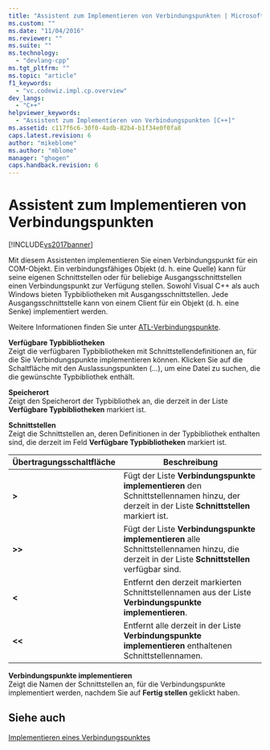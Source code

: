 ```yaml
---
title: "Assistent zum Implementieren von Verbindungspunkten | Microsoft Docs"
ms.custom: ""
ms.date: "11/04/2016"
ms.reviewer: ""
ms.suite: ""
ms.technology: 
  - "devlang-cpp"
ms.tgt_pltfrm: ""
ms.topic: "article"
f1_keywords: 
  - "vc.codewiz.impl.cp.overview"
dev_langs: 
  - "C++"
helpviewer_keywords: 
  - "Assistent zum Implementieren von Verbindungspunkten [C++]"
ms.assetid: c117f6c6-30f0-4adb-82b4-b1f34e0f0fa8
caps.latest.revision: 6
author: "mikeblome"
ms.author: "mblome"
manager: "ghogen"
caps.handback.revision: 6
---
```

# Assistent zum Implementieren von Verbindungspunkten
[!INCLUDE[vs2017banner](../assembler/inline/includes/vs2017banner.md)]

Mit diesem Assistenten implementieren Sie einen Verbindungspunkt für ein COM\-Objekt.  Ein verbindungsfähiges Objekt \(d. h. eine Quelle\) kann für seine eigenen Schnittstellen oder für beliebige Ausgangsschnittstellen einen Verbindungspunkt zur Verfügung stellen.  Sowohl Visual C\+\+ als auch Windows bieten Typbibliotheken mit Ausgangsschnittstellen.  Jede Ausgangsschnittstelle kann von einem Client für ein Objekt \(d. h. eine Senke\) implementiert werden.  
  
 Weitere Informationen finden Sie unter [ATL\-Verbindungspunkte](../atl/atl-connection-points.md).  
  
 **Verfügbare Typbibliotheken**  
 Zeigt die verfügbaren Typbibliotheken mit Schnittstellendefinitionen an, für die Sie Verbindungspunkte implementieren können.  Klicken Sie auf die Schaltfläche mit den Auslassungspunkten \(...\), um eine Datei zu suchen, die die gewünschte Typbibliothek enthält.  
  
 **Speicherort**  
 Zeigt den Speicherort der Typbibliothek an, die derzeit in der Liste **Verfügbare Typbibliotheken** markiert ist.  
  
 **Schnittstellen**  
 Zeigt die Schnittstellen an, deren Definitionen in der Typbibliothek enthalten sind, die derzeit im Feld **Verfügbare Typbibliotheken** markiert ist.  
  
|Übertragungsschaltfläche|Beschreibung|  
|------------------------------|------------------|  
|**\>**|Fügt der Liste **Verbindungspunkte implementieren** den Schnittstellennamen hinzu, der derzeit in der Liste **Schnittstellen** markiert ist.|  
|**\>\>**|Fügt der Liste **Verbindungspunkte implementieren** alle Schnittstellennamen hinzu, die derzeit in der Liste **Schnittstellen** verfügbar sind.|  
|**\<**|Entfernt den derzeit markierten Schnittstellennamen aus der Liste **Verbindungspunkte implementieren**.|  
|**\<\<**|Entfernt alle derzeit in der Liste **Verbindungspunkte implementieren** enthaltenen Schnittstellennamen.|  
  
 **Verbindungspunkte implementieren**  
 Zeigt die Namen der Schnittstellen an, für die Verbindungspunkte implementiert werden, nachdem Sie auf **Fertig stellen** geklickt haben.  
  
## Siehe auch  
 [Implementieren eines Verbindungspunktes](../ide/implementing-a-connection-point-visual-cpp.md)